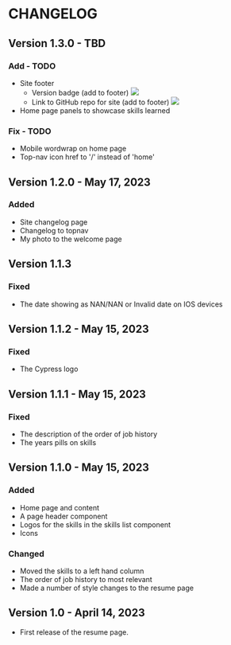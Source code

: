 # CHANGELOG

## Version 1.3.0 - TBD

### Add - TODO
* Site footer
    * Version badge (add to footer) ![](https://img.shields.io/github/v/tag/meditativesphynx/portfolio)
    * Link to GitHub repo for site (add to footer) ![](https://img.shields.io/badge/GitHub-grey?link=https://github.com/MeditativeSphynx/portfolio&logo=github)
* Home page panels to showcase skills learned

### Fix - TODO
* Mobile wordwrap on home page
* Top-nav icon href to '/' instead of 'home'


## Version 1.2.0 - May 17, 2023

### Added
* Site changelog page
* Changelog to topnav
* My photo to the welcome page

## Version 1.1.3

### Fixed
* The date showing as NAN/NAN or Invalid date on IOS devices


## Version 1.1.2 - May 15, 2023

### Fixed
* The Cypress logo


## Version 1.1.1 - May 15, 2023

### Fixed
* The description of the order of job history
* The years pills on skills


## Version 1.1.0 - May 15, 2023

### Added
* Home page and content
* A page header component
* Logos for the skills in the skills list component
* Icons 

### Changed
* Moved the skills to a left hand column
* The order of job history to most relevant
* Made a number of style changes to the resume page


## Version 1.0 - April 14, 2023
* First release of the resume page.